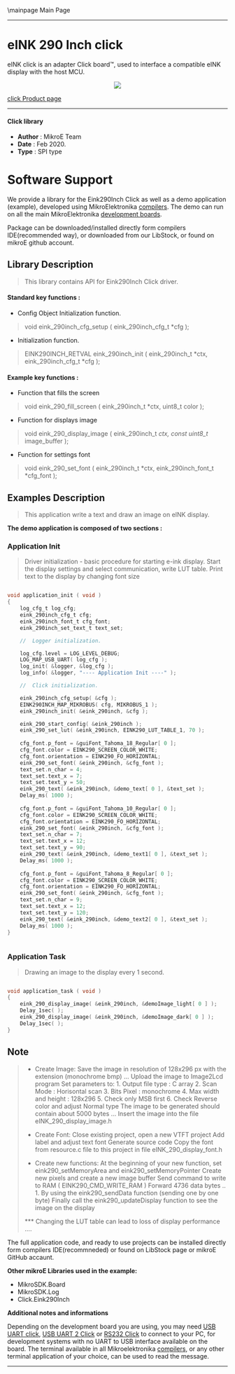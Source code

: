 \mainpage Main Page
 
---
# eINK 290 Inch click

eINK click is an adapter Click board™, used to interface a compatible eINK display with the host MCU. 

<p align="center">
  <img src="@{CLICK_IMAGE_LINK}">
</p>

[click Product page](<https://www.mikroe.com/eink-click>)

---


#### Click library 

- **Author**        : MikroE Team
- **Date**          : Feb 2020.
- **Type**          : SPI type


# Software Support

We provide a library for the Eink290Inch Click 
as well as a demo application (example), developed using MikroElektronika 
[compilers](https://shop.mikroe.com/compilers). 
The demo can run on all the main MikroElektronika [development boards](https://shop.mikroe.com/development-boards).

Package can be downloaded/installed directly form compilers IDE(recommended way), or downloaded from our LibStock, or found on mikroE github account. 

## Library Description

> This library contains API for Eink290Inch Click driver.

#### Standard key functions :

- Config Object Initialization function.
> void eink_290inch_cfg_setup ( eink_290inch_cfg_t *cfg ); 
 
- Initialization function.
> EINK290INCH_RETVAL eink_290inch_init ( eink_290inch_t *ctx, eink_290inch_cfg_t *cfg );

#### Example key functions :

- Function that fills the screen
> void eink_290_fill_screen ( eink_290inch_t *ctx, uint8_t color );
 
- Function for displays image
> void eink_290_display_image ( eink_290inch_t *ctx, const uint8_t* image_buffer );

- Function for settings font
> void eink_290_set_font ( eink_290inch_t *ctx, eink_290inch_font_t *cfg_font );

## Examples Description

> This application write a text and draw an image on eINK display.

**The demo application is composed of two sections :**

### Application Init 

> Driver initialization - basic procedure for starting e-ink display.
> Start the display settings and select communication, write LUT table.
> Print text to the display by changing font size

```c

void application_init ( void )
{
    log_cfg_t log_cfg;
    eink_290inch_cfg_t cfg;
    eink_290inch_font_t cfg_font;
    eink_290inch_set_text_t text_set;

    //  Logger initialization.

    log_cfg.level = LOG_LEVEL_DEBUG;
    LOG_MAP_USB_UART( log_cfg );
    log_init( &logger, &log_cfg );
    log_info( &logger, "---- Application Init ----" );

    //  Click initialization.

    eink_290inch_cfg_setup( &cfg );
    EINK290INCH_MAP_MIKROBUS( cfg, MIKROBUS_1 );
    eink_290inch_init( &eink_290inch, &cfg );

    eink_290_start_config( &eink_290inch );
    eink_290_set_lut( &eink_290inch, EINK290_LUT_TABLE_1, 70 );
    
    cfg_font.p_font = &guiFont_Tahoma_18_Regular[ 0 ];
    cfg_font.color = EINK290_SCREEN_COLOR_WHITE;
    cfg_font.orientation = EINK290_FO_HORIZONTAL;  
    eink_290_set_font( &eink_290inch, &cfg_font );
    text_set.n_char = 4;
    text_set.text_x = 7;
    text_set.text_y = 50;
    eink_290_text( &eink_290inch, &demo_text[ 0 ], &text_set );
    Delay_ms( 1000 );
    
    cfg_font.p_font = &guiFont_Tahoma_10_Regular[ 0 ];
    cfg_font.color = EINK290_SCREEN_COLOR_WHITE;
    cfg_font.orientation = EINK290_FO_HORIZONTAL; 
    eink_290_set_font( &eink_290inch, &cfg_font );
    text_set.n_char = 7;
    text_set.text_x = 12;
    text_set.text_y = 90;
    eink_290_text( &eink_290inch, &demo_text1[ 0 ], &text_set );
    Delay_ms( 1000 );
    
    cfg_font.p_font = &guiFont_Tahoma_8_Regular[ 0 ];
    cfg_font.color = EINK290_SCREEN_COLOR_WHITE;
    cfg_font.orientation = EINK290_FO_HORIZONTAL; 
    eink_290_set_font( &eink_290inch, &cfg_font );
    text_set.n_char = 9;
    text_set.text_x = 12;
    text_set.text_y = 120;
    eink_290_text( &eink_290inch, &demo_text2[ 0 ], &text_set ); 
    Delay_ms( 1000 );
}
  
```

### Application Task

> Drawing an image to the display every 1 second.

```c

void application_task ( void )
{
    eink_290_display_image( &eink_290inch, &demoImage_light[ 0 ] );
    Delay_1sec( );
    eink_290_display_image( &eink_290inch, &demoImage_dark[ 0 ] );
    Delay_1sec( );
}

```

## Note

> - Create Image:
>    Save the image in resolution of 128x296 px with the extension (monochrome bmp) ...
>    Upload the image to Image2Lcd program
>    Set parameters to:
>           1. Output file type : C array
>           2. Scan Mode : Horisontal scan
>           3. Bits Pixel : monochrome
>           4. Max width and height : 128x296
>           5. Check only MSB first
>           6. Check Reverse color and adjust Normal type
>    The image to be generated should contain about 5000 bytes ...
>    Insert the image into the file eINK_290_display_image.h
> 
> - Create Font:
>    Close existing project, open a new VTFT project
>    Add label and adjust text font
>    Generate source code
>    Copy the font from resource.c file to this project in file eINK_290_display_font.h
> 
> - Create new functions:
>    At the beginning of your new function, set eink290_setMemoryArea and eink290_setMemoryPointer
>    Create new pixels and create a new image buffer
>    Send command to write to RAM ( EINK290_CMD_WRITE_RAM )
>    Forward 4736 data bytes ..
>        1. By using the eink290_sendData function (sending one by one byte)
>    Finally call the eink290_updateDisplay function to see the image on the display
> 
> *** Changing the LUT table can lead to loss of display performance ....

The full application code, and ready to use projects can be  installed directly form compilers IDE(recommneded) or found on LibStock page or mikroE GitHub accaunt.

**Other mikroE Libraries used in the example:** 

- MikroSDK.Board
- MikroSDK.Log
- Click.Eink290Inch

**Additional notes and informations**

Depending on the development board you are using, you may need 
[USB UART click](https://shop.mikroe.com/usb-uart-click), 
[USB UART 2 Click](https://shop.mikroe.com/usb-uart-2-click) or 
[RS232 Click](https://shop.mikroe.com/rs232-click) to connect to your PC, for 
development systems with no UART to USB interface available on the board. The 
terminal available in all Mikroelektronika 
[compilers](https://shop.mikroe.com/compilers), or any other terminal application 
of your choice, can be used to read the message.



---
